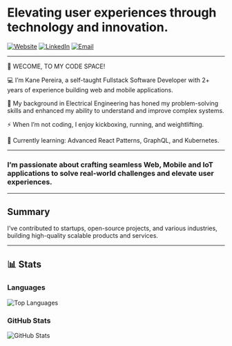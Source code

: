 # Elevating user experiences through technology and innovation.  
[![Website](https://img.shields.io/badge/-Portfolio-black?style=flat&logo=web&logoColor=white)](https://www.thekaneologist.com/)
[![LinkedIn](https://img.shields.io/badge/-LinkedIn-blue?style=flat&logo=linkedin&logoColor=white)](https://www.linkedin.com/in/kane-pereira-a0a72b168/)
[![Email](https://img.shields.io/badge/-Contact-red?style=flat&logo=gmail&logoColor=white)](mailto:kane.pereira18@gmail.com)

---

👋 WECOME, TO MY CODE SPACE!  

💻 I’m Kane Pereira, a self-taught Fullstack Software Developer with 2+ years of experience building web and mobile applications.  

🔭 My background in Electrical Engineering has honed my problem-solving skills and enhanced my ability to understand and improve complex systems.  

⚡ When I’m not coding, I enjoy kickboxing, running, and weightlifting.  

🌱 Currently learning: Advanced React Patterns, GraphQL, and Kubernetes.  

---

### I’m passionate about crafting seamless Web, Mobile and IoT applications to solve real-world challenges and elevate user experiences.  

---

## Summary  
I’ve contributed to startups, open-source projects, and various industries, building high-quality scalable products and services.  

---

## 📊 Stats  

### **Languages**  
![Top Languages](https://github-readme-stats.vercel.app/api/top-langs/?username=s0han&layout=compact&theme=radical)  

### **GitHub Stats**  
![GitHub Stats](https://github-readme-stats.vercel.app/api?username=s0han&show_icons=true&theme=radical)  

